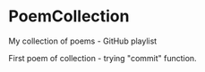 # PoemCollection
My collection of poems - GitHub playlist


First poem of collection - trying "commit" function.
